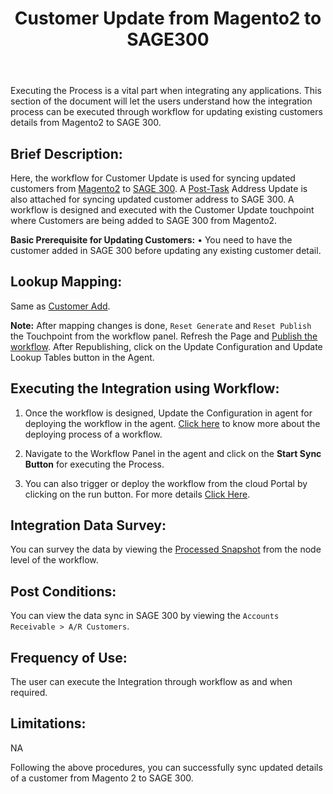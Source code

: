﻿---
title: "Customer Update from Magento2 to SAGE300"
toc: true
tag: developers
category: "Integration"
menus: 
    sagemagentointegration:
        title: "Customer Update"
        icon: fa fa-wpexplorer
        identifier: sage300magecustomerupdate
---
Executing the Process is a vital part when integrating any applications. This section of the document will let the users understand how the integration process can be executed through workflow for updating existing customers details from Magento2 to SAGE  300.

## Brief Description:

Here, the workflow for Customer Update is used for syncing updated customers from [Magento2](/connectors/Magento2/) to [SAGE 300](/connectors/sage300/). A [Post-Task](/transformation/handling-dependent-data/)  Address Update is also attached for syncing updated customer address to SAGE 300. A workflow is designed and executed with the Customer Update touchpoint where Customers are being added to SAGE 300 from Magento2. 

**Basic Prerequisite for Updating Customers:**
•	You need to have the customer added in SAGE 300 before updating any existing customer detail.

## Lookup Mapping: 

Same as [Customer Add](/integration/customer-add/).

**Note:** After mapping changes is done, `Reset Generate` and `Reset Publish` the Touchpoint from the workflow panel. Refresh the Page and [Publish the workflow](/workflow/deploying-and-executing/#publishing-a-workflow). After Republishing, click on the Update Configuration and Update Lookup Tables button in the Agent.

## Executing the Integration using Workflow:

1.	Once the workflow is designed, Update the Configuration in agent for deploying the workflow in the agent. [Click here](/workflow/deploying-and-executing/) to know more about the deploying process of a workflow.

2.	Navigate to the Workflow Panel in the agent and click on the **Start Sync Button** for executing the Process.

3. You can also trigger or deploy the workflow from the cloud Portal by clicking on the run button. For more details [Click Here](/workflow/steps-to-create-your-first-workflow/#steps-to-workflow-creation).

## Integration Data Survey:

You can survey the data by viewing the [Processed Snapshot](/workflow/list-of-snapshot/) from the node level of the workflow.

## Post Conditions:

You can view the data sync in SAGE 300 by viewing the `Accounts Receivable > A/R Customers`.

## Frequency of Use:

The user can execute the Integration through workflow as and when required. 

## Limitations:
NA

Following the above procedures, you can successfully sync updated details of a customer from Magento 2 to SAGE 300.




